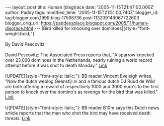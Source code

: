\-\-- layout: post title: Human (disg)race date:
\'2005-11-15T21:47:00.000Z\' author: Paddy tags: modified\_time:
\'2005-11-15T21:51:00.740Z\' blogger\_id:
tag:blogger.com,1999:blog-17598736.post-113209146067722603
blogger\_orig\_url:
https://paddeesplace.blogspot.com/2005/11/human-disgrace.html \-\--
[Bird killed for knocking over dominoes]{style="font-weight:bold;"}\
\
By David Pescovitz\
\
David Pescovitz: The Associated Press reports that, \"A sparrow knocked
over 23,000 dominoes in the Netherlands, nearly ruining a world record
attempt before it was shot to death Monday.\"
[Link](https://www.usatoday.com/news/offbeat/2005-11-14-domino-bird_x.htm)\
\
[UPDATE]{style="font-style: italic;"}: BB reader Vincent Eveleigh
writes, \"Now the dutch weblog Geenstijl.nl and a famous dutch DJ Ruud
de Wild are both offering a reward of respectively 1000 and 3000 euro\'s
to the first person to knock over the domino\'s as revenge for the bird
that was killed.\"
[Link](https://www.geenstijl.nl/mt/archieven/009295.html)\
\
U[PDATE]{style="font-style: italic;"}: BB reader B10m says this Dutch
news article reports that the man who shot the bird may have received
death threats. [Link](https://www.nu.nl/news.jsp?n=626101&c=122&rss)
